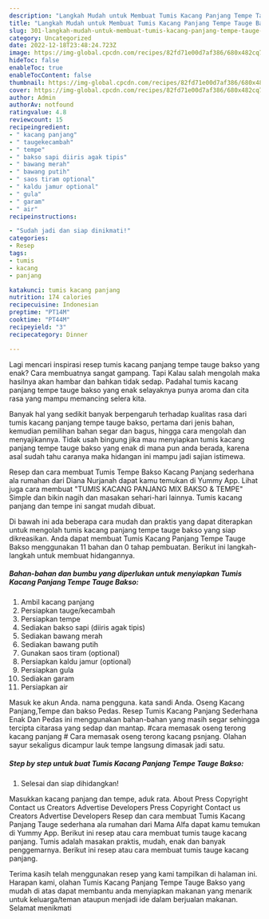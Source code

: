 ```yaml
---
description: "Langkah Mudah untuk Membuat Tumis Kacang Panjang Tempe Tauge BaksoAnti Ribet"
title: "Langkah Mudah untuk Membuat Tumis Kacang Panjang Tempe Tauge BaksoAnti Ribet"
slug: 301-langkah-mudah-untuk-membuat-tumis-kacang-panjang-tempe-tauge-baksoanti-ribet
category: Uncategorized
date: 2022-12-18T23:48:24.723Z
image: https://img-global.cpcdn.com/recipes/82fd71e00d7af386/680x482cq70/tumis-kacang-panjang-tempe-tauge-bakso-foto-resep-utama.jpg
hideToc: false
enableToc: true
enableTocContent: false
thumbnail: https://img-global.cpcdn.com/recipes/82fd71e00d7af386/680x482cq70/tumis-kacang-panjang-tempe-tauge-bakso-foto-resep-utama.jpg
cover: https://img-global.cpcdn.com/recipes/82fd71e00d7af386/680x482cq70/tumis-kacang-panjang-tempe-tauge-bakso-foto-resep-utama.jpg
author: Admin
authorAv: notfound
ratingvalue: 4.8
reviewcount: 15
recipeingredient:
- " kacang panjang"
- " taugekecambah"
- " tempe"
- " bakso sapi diiris agak tipis"
- " bawang merah"
- " bawang putih"
- " saos tiram optional"
- " kaldu jamur optional"
- " gula"
- " garam"
- " air"
recipeinstructions:

- "Sudah jadi dan siap dinikmati!"
categories:
- Resep
tags:
- tumis
- kacang
- panjang

katakunci: tumis kacang panjang 
nutrition: 174 calories
recipecuisine: Indonesian
preptime: "PT14M"
cooktime: "PT44M"
recipeyield: "3"
recipecategory: Dinner

---
```



Lagi mencari inspirasi resep tumis kacang panjang tempe tauge bakso yang enak? Cara membuatnya sangat gampang. Tapi Kalau salah mengolah maka hasilnya akan hambar dan bahkan tidak sedap. Padahal tumis kacang panjang tempe tauge bakso yang enak selayaknya punya aroma dan cita rasa yang mampu memancing selera kita.


Banyak hal yang sedikit banyak berpengaruh terhadap kualitas rasa dari tumis kacang panjang tempe tauge bakso, pertama dari jenis bahan, kemudian pemilihan bahan segar dan bagus, hingga cara mengolah dan menyajikannya. Tidak usah bingung jika mau menyiapkan tumis kacang panjang tempe tauge bakso yang enak di mana pun anda berada, karena asal sudah tahu caranya maka hidangan ini mampu jadi sajian istimewa.

Resep dan cara membuat Tumis Tempe Bakso Kacang Panjang sederhana ala rumahan dari Diana Nurjanah dapat kamu temukan di Yummy App. Lihat juga cara membuat &#34;TUMIS KACANG PANJANG MIX BAKSO &amp; TEMPE&#34; Simple dan bikin nagih dan masakan sehari-hari lainnya. Tumis kacang panjang dan tempe ini sangat mudah dibuat.


Di bawah ini ada beberapa cara mudah dan praktis yang dapat diterapkan untuk mengolah tumis kacang panjang tempe tauge bakso yang siap dikreasikan. Anda dapat membuat Tumis Kacang Panjang Tempe Tauge Bakso menggunakan 11 bahan dan 0 tahap pembuatan. Berikut ini langkah-langkah untuk membuat hidangannya.

<!--inarticleads1-->

##### Bahan-bahan dan bumbu yang diperlukan untuk menyiapkan Tumis Kacang Panjang Tempe Tauge Bakso:

1. Ambil  kacang panjang
1. Persiapkan  tauge/kecambah
1. Persiapkan  tempe
1. Sediakan  bakso sapi (diiris agak tipis)
1. Sediakan  bawang merah
1. Sediakan  bawang putih
1. Gunakan  saos tiram (optional)
1. Persiapkan  kaldu jamur (optional)
1. Persiapkan  gula
1. Sediakan  garam
1. Persiapkan  air


Masuk ke akun Anda. nama pengguna. kata sandi Anda. Oseng Kacang Panjang,Tempe dan bakso Pedas. Resep Tumis Kacang Panjang Sederhana Enak Dan Pedas ini menggunakan bahan-bahan yang masih segar sehingga tercipta citarasa yang sedap dan mantap. #cara memasak oseng terong kacang panjang # Cara memasak oseng terong kacang psnjang. Olahan sayur sekaligus dicampur lauk tempe langsung dimasak jadi satu. 

<!--inarticleads2-->

##### Step by step untuk buat Tumis Kacang Panjang Tempe Tauge Bakso:


1. Selesai dan siap dihidangkan!

Masukkan kacang panjang dan tempe, aduk rata. About Press Copyright Contact us Creators Advertise Developers Press Copyright Contact us Creators Advertise Developers Resep dan cara membuat Tumis Kacang Panjang Tauge sederhana ala rumahan dari Mama Alfa dapat kamu temukan di Yummy App. Berikut ini resep atau cara membuat tumis tauge kacang panjang. Tumis adalah masakan praktis, mudah, enak dan banyak penggemarnya. Berikut ini resep atau cara membuat tumis tauge kacang panjang. 

Terima kasih telah menggunakan resep yang kami tampilkan di halaman ini. Harapan kami, olahan Tumis Kacang Panjang Tempe Tauge Bakso yang mudah di atas dapat membantu anda menyiapkan makanan yang menarik untuk keluarga/teman ataupun menjadi ide dalam berjualan makanan. Selamat menikmati
